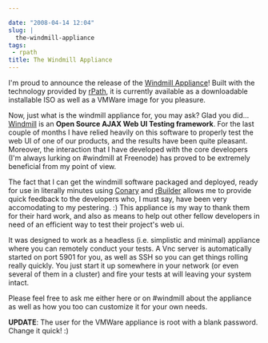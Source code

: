 ```yaml
---

date: "2008-04-14 12:04"
slug: |
  the-windmill-appliance
tags:
 - rpath
title: The Windmill Appliance
---
```


I'm proud to announce the release of the [Windmill
Appliance](http://www.rpath.org/rbuilder/project/windmill/releases)!
Built with the technology provided by [rPath](http://www.rpath.com), it
is currently available as a downloadable installable ISO as well as a
VMWare image for you pleasure.

Now, just what is the windmill appliance for, you may ask? Glad you
did... [Windmill](http://windmill.osafoundation.org/) is an **Open
Source AJAX Web UI Testing framework**. For the last couple of months I
have relied heavily on this software to properly test the web UI of one
of our products, and the results have been quite pleasant. Moreover, the
interaction that I have developed with the core developers (I'm always
lurking on \#windmill at Freenode) has proved to be extremely beneficial
from my point of view.

The fact that I can get the windmill software packaged and deployed,
ready for use in literally minutes using
[Conary](http://wiki.rpath.com/wiki/Conary) and
[rBuilder](http://www.rpath.com/corp/products-rbuilder.html) allows me
to provide quick feedback to the developers who, I must say, have been
very accomodating to my pestering. :) This appliance is my way to thank
them for their hard work, and also as means to help out other fellow
developers in need of an efficient way to test their project's web ui.

It was designed to work as a headless (i.e. simplistic and minimal)
appliance where you can remotely conduct your tests. A Vnc server is
automatically started on port 5901 for you, as well as SSH so you can
get things rolling really quickly. You just start it up somewhere in
your network (or even several of them in a cluster) and fire your tests
at will leaving your system intact.

Please feel free to ask me either here or on \#windmill about the
appliance as well as how you too can customize it for your own needs.

**UPDATE**: The user for the VMWare appliance is root with a blank
password. Change it quick! :)
